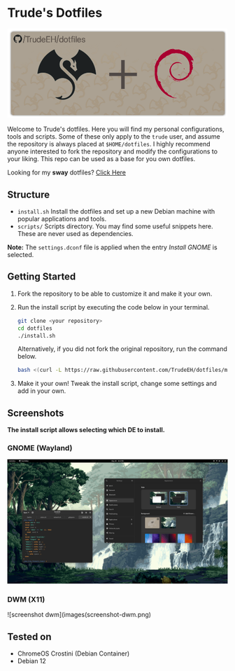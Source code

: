 # Trude's Dotfiles

![banner](images/banner-debian.png)

Welcome to Trude's dotfiles. Here you will find my personal configurations, tools and scripts.
Some of these only apply to the `trude` user, and assume the repository is always placed at `$HOME/dotfiles`. I highly recommend anyone interested to fork the repository and modify the configurations to your liking. 
This repo can be used as a base for you own dotfiles.

Looking for my **sway** dotfiles? [Click Here](https://github.com/TrudeEH/dotfiles/tree/arch-sway)

## Structure
- `install.sh` Install the dotfiles and set up a new Debian machine with popular applications and tools.
- `scripts/` Scripts directory. You may find some useful snippets here. These are never used as dependencies.

**Note:** The `settings.dconf` file is applied when the entry *Install GNOME* is selected.

## Getting Started
1. Fork the repository to be able to customize it and make it your own.

2. Run the install script by executing the code below in your terminal.
    ```sh
    git clone <your repository>
    cd dotfiles
    ./install.sh
    ```
    Alternatively, if you did not fork the original repository, run the command below.
    ```sh
    bash <(curl -L https://raw.githubusercontent.com/TrudeEH/dotfiles/main/install.sh)
    ```
3. Make it your own! Tweak the install script, change some settings and add in your own.

## Screenshots

**The install script allows selecting which DE to install.**

### GNOME (Wayland)
![screenshot gnome](images/screenshot-gnome.png)

### DWM (X11)
![screenshot dwm](images(screenshot-dwm.png)

## Tested on
- ChromeOS Crostini (Debian Container)
- Debian 12
